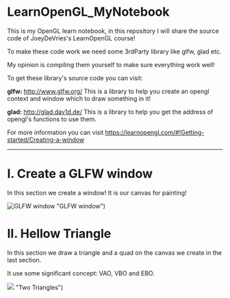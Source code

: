 # LearnOpenGL_MyNotebook

This is my OpenGL learn notebook, in this repository I will share the source code of JoeyDeVries's LearnOpenGL course!

To make these code work we need some 3rdParty library like glfw, glad etc.

My opinion is compiling them yourself to make sure everything work well!

To get these library's source code you can visit:

**glfw:** <http://www.glfw.org/> This is a library to help you create an opengl context and window which to draw something in it!

**glad:** <http://glad.dav1d.de/> This is a library to help you get the address of opengl's functions to use them.

For more information you can visit https://learnopengl.com/#!Getting-started/Creating-a-window

***

# I. Create a GLFW window

In this section we create a window! It is our canvas for painting!

![GLFW window](http://ovi8mw7d8.bkt.clouddn.com/GLFWwindow.PNG) "GLFW window")

# II. Hellow Triangle

In this section we draw a triangle and a quad on the canvas we create in the last section.

It use some significant concept: VAO, VBO and EBO.

![](http://ovi8mw7d8.bkt.clouddn.com/twoTriangles.PNG) "Two Triangles")
